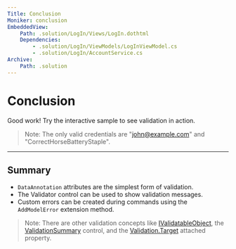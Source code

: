```yaml
---
Title: Conclusion
Moniker: conclusion
EmbeddedView:
    Path: .solution/LogIn/Views/LogIn.dothtml
    Dependencies:
        - .solution/LogIn/ViewModels/LogInViewModel.cs
        - .solution/LogIn/AccountService.cs
Archive:
    Path: .solution
---
```


# Conclusion

Good work! Try the interactive sample to see validation in action.

> Note: The only valid credentials are "john@example.com" and "CorrectHorseBatteryStaple".

---

## Summary

- `DataAnnotation` attributes are the simplest form of validation.
- The Validator control can be used to show validation messages.
- Custom errors can be created during commands using the `AddModelError` extension method.

> Note: There are other validation concepts like [IValidatableObject](https://www.dotvvm.com/docs/tutorials/basics-validation/latest), the [ValidationSummary](https://www.dotvvm.com/docs/tutorials/basics-validator-controls/latest) control, and the [Validation.Target](https://www.dotvvm.com/docs/tutorials/basics-validation-target/latest) attached property.